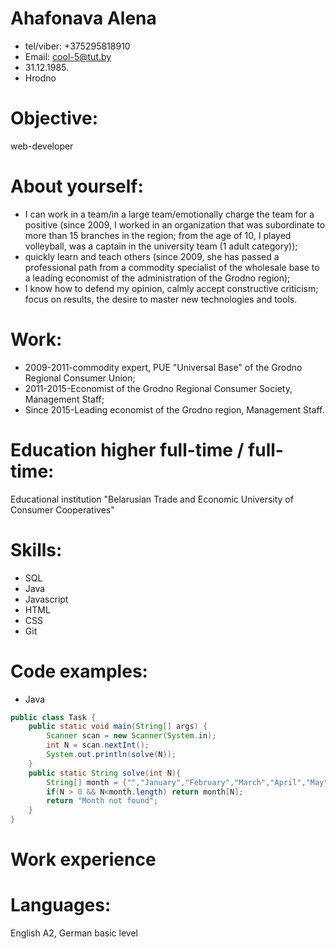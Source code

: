 <h1>Ahafonava Alena</h1>

- tel/viber: +375295818910
- Email: cool-5@tut.by
- 31.12.1985.
- Hrodno

# Objective:
web-developer

# About yourself:
* I can work in a team/in a large team/emotionally charge the team for a positive (since 2009, I worked in an organization that was subordinate to more than 15 branches in the region; from the age of 10, I played volleyball, was a captain in the university team (1 adult category));
* quickly learn and teach others (since 2009, she has passed a professional path from a commodity specialist of the wholesale base to a leading economist of the administration of the Grodno region);
* I know how to defend my opinion, calmly accept constructive criticism;
focus on results, the desire to master new technologies and tools.

# Work:
* 2009-2011-commodity expert, PUE "Universal Base" of the Grodno Regional Consumer Union;
* 2011-2015-Economist of the Grodno Regional Consumer Society, Management Staff;
* Since 2015-Leading economist of the Grodno region, Management Staff.

# Education higher full-time / full-time:
Educational institution "Belarusian Trade and Economic University of Consumer Cooperatives"

# Skills:
* SQL
* Java
* Javascript
* HTML
* CSS
* Git

# Code examples: 
* Java
```Java
public class Task {
    public static void main(String[] args) {
        Scanner scan = new Scanner(System.in);
        int N = scan.nextInt();
        System.out.println(solve(N));
    }
    public static String solve(int N){
        String[] month = {"","January","February","March","April","May","June","July","August","September","October","November","December"};
        if(N > 0 && N<month.length) return month[N];
        return "Month not found";
    }
}
```
# Work experience

# Languages:
English A2, German basic level

